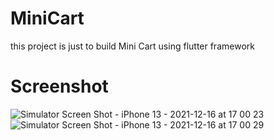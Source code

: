 # MiniCart

this project is just to build Mini Cart using flutter framework

# Screenshot
![Simulator Screen Shot - iPhone 13 - 2021-12-16 at 17 00 23](https://user-images.githubusercontent.com/24692590/146417846-2337cd9c-ad24-49bf-b9df-4487f85a090e.png)
![Simulator Screen Shot - iPhone 13 - 2021-12-16 at 17 00 29](https://user-images.githubusercontent.com/24692590/146417856-a498e89c-37ea-4ee2-99cb-8b29b9b15fa0.png)
